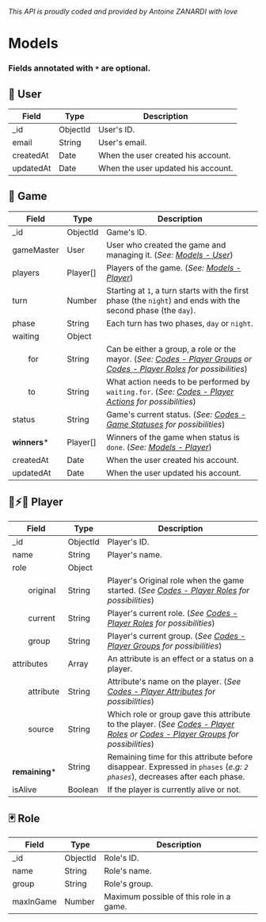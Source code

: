 *This API is proudly coded and provided by Antoine ZANARDI with love*

# Models

### Fields annotated with `*` are optional.

## <a id="user-model"></a>👤 User

| Field                | Type     | Description                                                         |
|----------------------|----------|---------------------------------------------------------------------|
| _id                  | ObjectId | User's ID.                                                     |
| email                | String   | User's email.                                                     |
| createdAt            | Date     | When the user created his account.                                                     |
| updatedAt            | Date     | When the user updated his account.                                                     |

## <a id="game-model"></a>🎲 Game

| Field                | Type     | Description                                                         |
|----------------------|----------|---------------------------------------------------------------------|
| _id                  | ObjectId | Game's ID.                                                     |
| gameMaster           | User     | User who created the game and managing it. (_See: [Models - User](#user-model)_)                                                     |
| players              | Player[] | Players of the game. (_See: [Models - Player](#player-model)_)                                                     |
| turn                 | Number   | Starting at `1`, a turn starts with the first phase (the `night`) and ends with the second phase (the `day`).                                                    |
| phase                | String   | Each turn has two phases, `day` or `night`.                                                    |
| waiting              | Object   |                                                |
| &emsp;&emsp;for      | String   | Can be either a group, a role or the mayor. (_See: [Codes - Player Groups](#player-groups) or [Codes - Player Roles](#player-roles) for possibilities_)                                         |
| &emsp;&emsp;to       | String   | What action needs to be performed by `waiting.for`. (_See: [Codes - Player Actions](#player-actions) for possibilities_)                                         |
| status               | String   | Game's current status. (_See: [Codes - Game Statuses](#game-statuses) for possibilities_)                                                |
| **winners***         | Player[] | Winners of the game when status is `done`. (_See: [Models - Player](#player-model)_)                                                |
| createdAt            | Date     | When the user created his account.                                                     |
| updatedAt            | Date     | When the user updated his account.                                                     |

## <a id="player-model"></a>🐺⚡🧙 ‍Player

| Field                      | Type     | Description                                                         |
|----------------------------|----------|---------------------------------------------------------------------|
| _id                        | ObjectId | Player's ID.                                                     |
| name                       | String   | Player's name.                                                     |
| role                       | Object   |                                                      |
| &emsp;&emsp;original       | String   | Player's Original role when the game started. (_See [Codes - Player Roles](#player-roles) for possibilities_)                                                    |
| &emsp;&emsp;current        | String   | Player's current role. (_See [Codes - Player Roles](#player-roles) for possibilities_)                                                    |
| &emsp;&emsp;group          | String   | Player's current group. (_See [Codes - Player Groups](#player-groups) for possibilities_)                                                    |
| attributes                 | Array    | An attribute is an effect or a status on a player.                                                     |
| &emsp;&emsp;attribute      | String   | Attribute's name on the player. (_See [Codes - Player Attributes](#player-attributes) for possibilities_)                                                    |
| &emsp;&emsp;source         | String   | Which role or group gave this attribute to the player. (_See [Codes - Player Roles](#player-roles) or [Codes - Player Groups](#player-groups) for possibilities_)                                                    |
| **&emsp;&emsp;remaining*** | String   | Remaining time for this attribute before disappear. Expressed in `phases` (_e.g: `2 phases`_), decreases after each phase. |
| isAlive                    | Boolean  | If the player is currently alive or not.                                                     |

## <a id="role-model"></a>🃏 Role

| Field                | Type     | Description                                                         |
|----------------------|----------|---------------------------------------------------------------------|
| _id                  | ObjectId | Role's ID.                                                     |
| name                 | String   | Role's name.                                                     |
| group                | String   | Role's group.                                                     |
| maxInGame            | Number   | Maximum possible of this role in a game.                                                     |